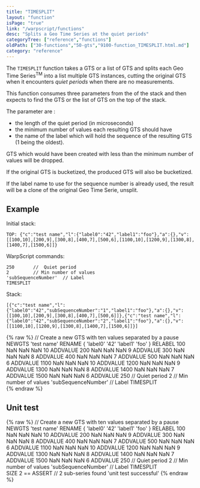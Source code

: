 ```yaml
---
title: "TIMESPLIT"
layout: "function"
isPage: "true"
link: "/warpscript/functions"
desc: "Splits a Geo Time Series at the quiet periods"
categoryTree: ["reference","functions"]
oldPath: ["30-functions","50-gts","9100-function_TIMESPLIT.html.md"]
category: "reference"
---
```

 

The `TIMESPLIT` function takes a GTS or a list of GTS and splits each Geo Time Series<sup>TM</sup> into a list multiple GTS instances, cutting the original GTS when it encounters *quiet periods* when there are no measurements.

This function consumes three parameters from the of the stack and then expects to find the GTS or the list of GTS  on the top of the stack.

The parameter are :

- the length of the quiet period (in microseconds)
- the minimum number of values each resulting GTS should have
- the name of the label which will hold the sequence of the resulting GTS (1 being the oldest). 

GTS which would have been created with less than the minimum number of values will be dropped.

If the original GTS is bucketized, the produced GTS will also be bucketized.

If the label name to use for the sequence number is already used, the result will be a clone of the original Geo Time Serie, unsplit.

## Example ##

Initial stack:

    TOP: {"c":"test name","l":{"label0":"42","label1":"foo"},"a":{},"v":[[100,10],[200,9],[300,8],[400,7],[500,6],[1100,10],[1200,9],[1300,8],[1400,7],[1500,6]]}


WarpScript commands:


    250       //  Quiet period
    2         // Min number of values
    'subSequenceNumber'  // Label
    TIMESPLIT

Stack: 

    [{"c":"test name","l":{"label0":"42","subSequenceNumber":"1","label1":"foo"},"a":{},"v":[[100,10],[200,9],[300,8],[400,7],[500,6]]},{"c":"test name","l":{"label0":"42","subSequenceNumber":"2","label1":"foo"},"a":{},"v":[[1100,10],[1200,9],[1300,8],[1400,7],[1500,6]]}]


{% raw %}
<warp10-warpscript-widget backend="{{backend}}"  exec-endpoint="{{execEndpoint}}">// Create a new GTS with ten values separated by a pause 
NEWGTS 
'test name'
RENAME
{ 'label0' '42' 'label1' 'foo' }
RELABEL
100  NaN NaN NaN 10 ADDVALUE
200  NaN NaN NaN  9 ADDVALUE
300  NaN NaN NaN  8 ADDVALUE
400  NaN NaN NaN  7 ADDVALUE
500  NaN NaN NaN  6 ADDVALUE
1100  NaN NaN NaN 10 ADDVALUE
1200  NaN NaN NaN  9 ADDVALUE
1300  NaN NaN NaN  8 ADDVALUE
1400  NaN NaN NaN  7 ADDVALUE
1500  NaN NaN NaN  6 ADDVALUE
250       //  Quiet period
2         // Min number of values
'subSequenceNumber'  // Label
TIMESPLIT      
</warp10-warpscript-widget>
{% endraw %}    


## Unit test ##

{% raw %}
<warp10-warpscript-widget backend="{{backend}}"  exec-endpoint="{{execEndpoint}}">// Create a new GTS with ten values separated by a pause 
NEWGTS 
'test name'
RENAME
{ 'label0' '42' 'label1' 'foo' }
RELABEL
100  NaN NaN NaN 10 ADDVALUE
200  NaN NaN NaN  9 ADDVALUE
300  NaN NaN NaN  8 ADDVALUE
400  NaN NaN NaN  7 ADDVALUE
500  NaN NaN NaN  6 ADDVALUE
1100  NaN NaN NaN 10 ADDVALUE
1200  NaN NaN NaN  9 ADDVALUE
1300  NaN NaN NaN  8 ADDVALUE
1400  NaN NaN NaN  7 ADDVALUE
1500  NaN NaN NaN  6 ADDVALUE
250       //  Quiet period
2         // Min number of values
'subSequenceNumber'  // Label
TIMESPLIT      
SIZE 2 == ASSERT      // 2 sub-series found
'unit test successful'
</warp10-warpscript-widget>
{% endraw %}        
